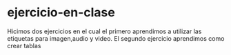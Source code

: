 # ejercicio-en-clase
Hicimos dos ejercicios en el cual el primero aprendimos a utilizar las etiquetas para imagen,audio y video. El segundo ejercicio aprendimos como crear tablas 

